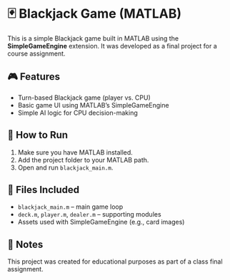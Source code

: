 # 🃏 Blackjack Game (MATLAB)

This is a simple Blackjack game built in MATLAB using the **SimpleGameEngine** extension. It was developed as a final project for a course assignment.

## 🎮 Features

- Turn-based Blackjack game (player vs. CPU)
- Basic game UI using MATLAB’s SimpleGameEngine
- Simple AI logic for CPU decision-making

## 🚀 How to Run

1. Make sure you have MATLAB installed.
2. Add the project folder to your MATLAB path.
3. Open and run `blackjack_main.m`.

## 📁 Files Included

- `blackjack_main.m` – main game loop
- `deck.m`, `player.m`, `dealer.m` – supporting modules
- Assets used with SimpleGameEngine (e.g., card images)

## 🧠 Notes

This project was created for educational purposes as part of a class final assignment.

